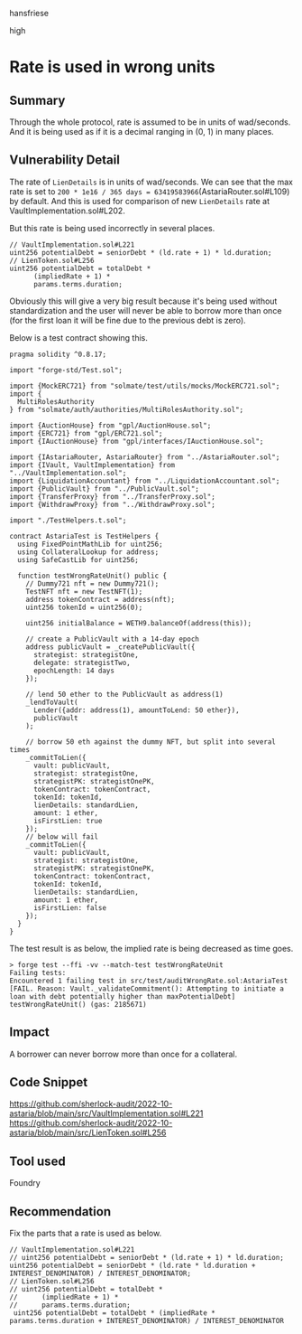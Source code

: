 hansfriese

high

# Rate is used in wrong units

## Summary

Through the whole protocol, rate is assumed to be in units of wad/seconds. And it is being used as if it is a decimal ranging in (0, 1) in many places.

## Vulnerability Detail

The rate of `LienDetails` is in units of wad/seconds. We can see that the max rate is set to `200 * 1e16 / 365 days = 63419583966`(AstariaRouter.sol#L109) by default. And this is used for comparison of new `LienDetails` rate at VaultImplementation.sol#L202.

But this rate is being used incorrectly in several places.

```solidity
// VaultImplementation.sol#L221
uint256 potentialDebt = seniorDebt * (ld.rate + 1) * ld.duration;
// LienToken.sol#L256
uint256 potentialDebt = totalDebt *
      (impliedRate + 1) *
      params.terms.duration;
```

Obviously this will give a very big result because it's being used without standardization and the user will never be able to borrow more than once (for the first loan it will be fine due to the previous debt is zero).

Below is a test contract showing this.

```solidity
pragma solidity ^0.8.17;

import "forge-std/Test.sol";

import {MockERC721} from "solmate/test/utils/mocks/MockERC721.sol";
import {
  MultiRolesAuthority
} from "solmate/auth/authorities/MultiRolesAuthority.sol";

import {AuctionHouse} from "gpl/AuctionHouse.sol";
import {ERC721} from "gpl/ERC721.sol";
import {IAuctionHouse} from "gpl/interfaces/IAuctionHouse.sol";

import {IAstariaRouter, AstariaRouter} from "../AstariaRouter.sol";
import {IVault, VaultImplementation} from "../VaultImplementation.sol";
import {LiquidationAccountant} from "../LiquidationAccountant.sol";
import {PublicVault} from "../PublicVault.sol";
import {TransferProxy} from "../TransferProxy.sol";
import {WithdrawProxy} from "../WithdrawProxy.sol";

import "./TestHelpers.t.sol";

contract AstariaTest is TestHelpers {
  using FixedPointMathLib for uint256;
  using CollateralLookup for address;
  using SafeCastLib for uint256;

  function testWrongRateUnit() public {
    // Dummy721 nft = new Dummy721();
    TestNFT nft = new TestNFT(1);
    address tokenContract = address(nft);
    uint256 tokenId = uint256(0);

    uint256 initialBalance = WETH9.balanceOf(address(this));

    // create a PublicVault with a 14-day epoch
    address publicVault = _createPublicVault({
      strategist: strategistOne,
      delegate: strategistTwo,
      epochLength: 14 days
    });

    // lend 50 ether to the PublicVault as address(1)
    _lendToVault(
      Lender({addr: address(1), amountToLend: 50 ether}),
      publicVault
    );

    // borrow 50 eth against the dummy NFT, but split into several times
    _commitToLien({
      vault: publicVault,
      strategist: strategistOne,
      strategistPK: strategistOnePK,
      tokenContract: tokenContract,
      tokenId: tokenId,
      lienDetails: standardLien,
      amount: 1 ether,
      isFirstLien: true
    });
    // below will fail
    _commitToLien({
      vault: publicVault,
      strategist: strategistOne,
      strategistPK: strategistOnePK,
      tokenContract: tokenContract,
      tokenId: tokenId,
      lienDetails: standardLien,
      amount: 1 ether,
      isFirstLien: false
    });
  }
}
```

The test result is as below, the implied rate is being decreased as time goes.

```solidity
> forge test --ffi -vv --match-test testWrongRateUnit
Failing tests:
Encountered 1 failing test in src/test/auditWrongRate.sol:AstariaTest
[FAIL. Reason: Vault._validateCommitment(): Attempting to initiate a loan with debt potentially higher than maxPotentialDebt] testWrongRateUnit() (gas: 2185671)
```

## Impact

A borrower can never borrow more than once for a collateral.

## Code Snippet

https://github.com/sherlock-audit/2022-10-astaria/blob/main/src/VaultImplementation.sol#L221
https://github.com/sherlock-audit/2022-10-astaria/blob/main/src/LienToken.sol#L256

## Tool used

Foundry

## Recommendation

Fix the parts that a rate is used as below.

```solidity
// VaultImplementation.sol#L221
// uint256 potentialDebt = seniorDebt * (ld.rate + 1) * ld.duration;
uint256 potentialDebt = seniorDebt * (ld.rate * ld.duration + INTEREST_DENOMINATOR) / INTEREST_DENOMINATOR;
// LienToken.sol#L256
// uint256 potentialDebt = totalDebt *
//      (impliedRate + 1) *
//      params.terms.duration;
 uint256 potentialDebt = totalDebt * (impliedRate * params.terms.duration + INTEREST_DENOMINATOR) / INTEREST_DENOMINATOR

```